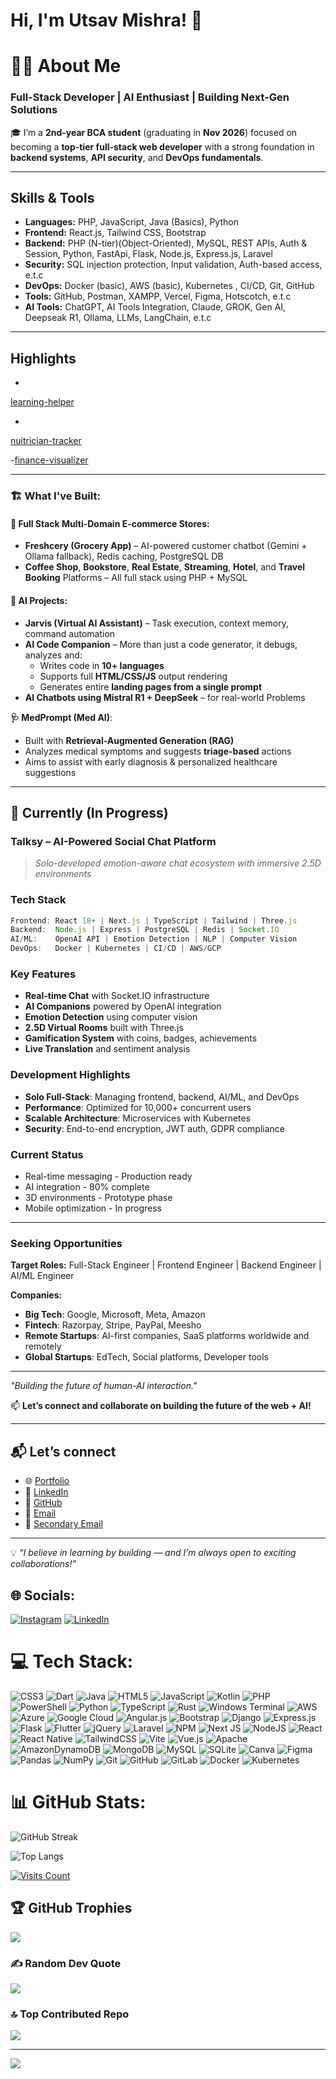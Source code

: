 
# Hi, I'm Utsav Mishra! 👋

# 🙋‍♂️ **About Me**

### Full-Stack Developer | AI Enthusiast | Building Next-Gen Solutions

🎓 I’m a **2nd-year BCA student** (graduating in **Nov 2026**) focused on becoming a **top-tier full-stack web developer** with a strong foundation in **backend systems**, **API security**, and **DevOps fundamentals**.

---

## Skills & Tools

- **Languages:** PHP, JavaScript, Java (Basics), Python  
- **Frontend:** React.js, Tailwind CSS, Bootstrap  
- **Backend:** PHP (N-tier)(Object-Oriented), MySQL, REST APIs, Auth & Session, Python, FastApi, Flask, Node.js, Express.js, Laravel  
- **Security:** SQL injection protection, Input validation, Auth-based access, e.t.c 
- **DevOps:** Docker (basic), AWS (basic), Kubernetes , CI/CD, Git, GitHub
- **Tools:** GitHub, Postman, XAMPP, Vercel, Figma, Hotscotch, e.t.c  
- **AI Tools:** ChatGPT, AI Tools Integration, Claude, GROK, Gen AI, Deepseak R1, Ollama, LLMs, LangChain, e.t.c 

---

## Highlights


-
[learning-helper](https://v0-personal-productivity-app-nine.vercel.app/)

-
[nuitrician-tracker](https://app--nutri-track-89d91a87.base44.app) 

-[finance-visualizer](https://personalfinancevisualizer-gamma.vercel.app/)
 
---

### 🏗 What I've Built:

#### 🛒 Full Stack Multi-Domain E-commerce Stores:
- **Freshcery (Grocery App)** – AI-powered customer chatbot (Gemini + Ollama fallback), Redis caching, PostgreSQL DB  
- **Coffee Shop**, **Bookstore**, **Real Estate**, **Streaming**, **Hotel**, and **Travel Booking** Platforms – All full stack using PHP + MySQL

#### 🧠 AI Projects:
- **Jarvis (Virtual AI Assistant)** – Task execution, context memory, command automation  
- **AI Code Companion** – More than just a code generator, it debugs, analyzes and:  
  - Writes code in **10+ languages**  
  - Supports full **HTML/CSS/JS** output rendering  
  - Generates entire **landing pages from a single prompt**  
- **AI Chatbots using Mistral R1 + DeepSeek** – for real-world Problems
  
 **🩺 MedPrompt (Med AI)**:
- Built with **Retrieval-Augmented Generation (RAG)**  
- Analyzes medical symptoms and suggests **triage-based** actions  
- Aims to assist with early diagnosis & personalized healthcare suggestions  

---

## 🚧 Currently (In Progress)

### **Talksy** – AI-Powered Social Chat Platform
> *Solo-developed emotion-aware chat ecosystem with immersive 2.5D environments*

### Tech Stack
```typescript
Frontend: React 18+ | Next.js | TypeScript | Tailwind | Three.js
Backend:  Node.js | Express | PostgreSQL | Redis | Socket.IO
AI/ML:    OpenAI API | Emotion Detection | NLP | Computer Vision
DevOps:   Docker | Kubernetes | CI/CD | AWS/GCP
```

### Key Features
- **Real-time Chat** with Socket.IO infrastructure
- **AI Companions** powered by OpenAI integration
- **Emotion Detection** using computer vision
- **2.5D Virtual Rooms** built with Three.js
- **Gamification System** with coins, badges, achievements
- **Live Translation** and sentiment analysis

### Development Highlights
- **Solo Full-Stack**: Managing frontend, backend, AI/ML, and DevOps
- **Performance**: Optimized for 10,000+ concurrent users
- **Scalable Architecture**: Microservices with Kubernetes
- **Security**: End-to-end encryption, JWT auth, GDPR compliance

### Current Status
- Real-time messaging - Production ready
- AI integration - 80% complete  
- 3D environments - Prototype phase
- Mobile optimization - In progress

---

### Seeking Opportunities

**Target Roles:** Full-Stack Engineer | Frontend Engineer | Backend Engineer | AI/ML Engineer

**Companies:**
- **Big Tech**: Google, Microsoft, Meta, Amazon
- **Fintech**: Razorpay, Stripe, PayPal, Meesho  
- **Remote Startups**: AI-first companies, SaaS platforms worldwide and remotely
- **Global Startups**: EdTech, Social platforms, Developer tools

---


*"Building the future of human-AI interaction."*

📫 **Let’s connect and collaborate on building the future of the web + AI!**

---

## 📬 Let’s connect 
  
- 🌐 [Portfolio](https://portfolio-nine-ecru-23.vercel.app/)
- 💼 [LinkedIn](https://linkedin.com/in/utsav-mishra1)  
- 🔗 [GitHub](https://github.com/bhaktofmahakal)  
- 📧 [Email](utsavmishraa005@gmail.com)  
- 📩 [Secondary Email](moviesf14@email.com)  

---

💡 *“I believe in learning by building — and I’m always open to exciting collaborations!”*


## 🌐 Socials:
[![Instagram](https://img.shields.io/badge/Instagram-%23E4405F.svg?logo=Instagram&logoColor=white)](https://instagram.com/bhakt_of_mahakal9721) [![LinkedIn](https://img.shields.io/badge/LinkedIn-%230077B5.svg?logo=linkedin&logoColor=white)](https://linkedin.com/in/utsav-mishra1) 

# 💻 Tech Stack:
![CSS3](https://img.shields.io/badge/css3-%231572B6.svg?style=plastic&logo=css3&logoColor=white) ![Dart](https://img.shields.io/badge/dart-%230175C2.svg?style=plastic&logo=dart&logoColor=white) ![Java](https://img.shields.io/badge/java-%23ED8B00.svg?style=plastic&logo=openjdk&logoColor=white) ![HTML5](https://img.shields.io/badge/html5-%23E34F26.svg?style=plastic&logo=html5&logoColor=white) ![JavaScript](https://img.shields.io/badge/javascript-%23323330.svg?style=plastic&logo=javascript&logoColor=%23F7DF1E) ![Kotlin](https://img.shields.io/badge/kotlin-%237F52FF.svg?style=plastic&logo=kotlin&logoColor=white) ![PHP](https://img.shields.io/badge/php-%23777BB4.svg?style=plastic&logo=php&logoColor=white) ![PowerShell](https://img.shields.io/badge/PowerShell-%235391FE.svg?style=plastic&logo=powershell&logoColor=white) ![Python](https://img.shields.io/badge/python-3670A0?style=plastic&logo=python&logoColor=ffdd54) ![TypeScript](https://img.shields.io/badge/typescript-%23007ACC.svg?style=plastic&logo=typescript&logoColor=white) ![Rust](https://img.shields.io/badge/rust-%23000000.svg?style=plastic&logo=rust&logoColor=white) ![Windows Terminal](https://img.shields.io/badge/Windows%20Terminal-%234D4D4D.svg?style=plastic&logo=windows-terminal&logoColor=white) ![AWS](https://img.shields.io/badge/AWS-%23FF9900.svg?style=plastic&logo=amazon-aws&logoColor=white) ![Azure](https://img.shields.io/badge/azure-%230072C6.svg?style=plastic&logo=microsoftazure&logoColor=white) ![Google Cloud](https://img.shields.io/badge/GoogleCloud-%234285F4.svg?style=plastic&logo=google-cloud&logoColor=white) ![Angular.js](https://img.shields.io/badge/angular.js-%23E23237.svg?style=plastic&logo=angularjs&logoColor=white) ![Bootstrap](https://img.shields.io/badge/bootstrap-%238511FA.svg?style=plastic&logo=bootstrap&logoColor=white) ![Django](https://img.shields.io/badge/django-%23092E20.svg?style=plastic&logo=django&logoColor=white) ![Express.js](https://img.shields.io/badge/express.js-%23404d59.svg?style=plastic&logo=express&logoColor=%2361DAFB) ![Flask](https://img.shields.io/badge/flask-%23000.svg?style=plastic&logo=flask&logoColor=white) ![Flutter](https://img.shields.io/badge/Flutter-%2302569B.svg?style=plastic&logo=Flutter&logoColor=white) ![jQuery](https://img.shields.io/badge/jquery-%230769AD.svg?style=plastic&logo=jquery&logoColor=white) ![Laravel](https://img.shields.io/badge/laravel-%23FF2D20.svg?style=plastic&logo=laravel&logoColor=white) ![NPM](https://img.shields.io/badge/NPM-%23CB3837.svg?style=plastic&logo=npm&logoColor=white) ![Next JS](https://img.shields.io/badge/Next-black?style=plastic&logo=next.js&logoColor=white) ![NodeJS](https://img.shields.io/badge/node.js-6DA55F?style=plastic&logo=node.js&logoColor=white) ![React](https://img.shields.io/badge/react-%2320232a.svg?style=plastic&logo=react&logoColor=%2361DAFB) ![React Native](https://img.shields.io/badge/react_native-%2320232a.svg?style=plastic&logo=react&logoColor=%2361DAFB) ![TailwindCSS](https://img.shields.io/badge/tailwindcss-%2338B2AC.svg?style=plastic&logo=tailwind-css&logoColor=white) ![Vite](https://img.shields.io/badge/vite-%23646CFF.svg?style=plastic&logo=vite&logoColor=white) ![Vue.js](https://img.shields.io/badge/vue.js-%2335495e.svg?style=plastic&logo=vuedotjs&logoColor=%234FC08D) ![Apache](https://img.shields.io/badge/apache-%23D42029.svg?style=plastic&logo=apache&logoColor=white) ![AmazonDynamoDB](https://img.shields.io/badge/Amazon%20DynamoDB-4053D6?style=plastic&logo=Amazon%20DynamoDB&logoColor=white) ![MongoDB](https://img.shields.io/badge/MongoDB-%234ea94b.svg?style=plastic&logo=mongodb&logoColor=white) ![MySQL](https://img.shields.io/badge/mysql-4479A1.svg?style=plastic&logo=mysql&logoColor=white) ![SQLite](https://img.shields.io/badge/sqlite-%2307405e.svg?style=plastic&logo=sqlite&logoColor=white) ![Canva](https://img.shields.io/badge/Canva-%2300C4CC.svg?style=plastic&logo=Canva&logoColor=white) ![Figma](https://img.shields.io/badge/figma-%23F24E1E.svg?style=plastic&logo=figma&logoColor=white) ![Pandas](https://img.shields.io/badge/pandas-%23150458.svg?style=plastic&logo=pandas&logoColor=white) ![NumPy](https://img.shields.io/badge/numpy-%23013243.svg?style=plastic&logo=numpy&logoColor=white) ![Git](https://img.shields.io/badge/git-%23F05033.svg?style=plastic&logo=git&logoColor=white) ![GitHub](https://img.shields.io/badge/github-%23121011.svg?style=plastic&logo=github&logoColor=white) ![GitLab](https://img.shields.io/badge/gitlab-%23181717.svg?style=plastic&logo=gitlab&logoColor=white) ![Docker](https://img.shields.io/badge/docker-%230db7ed.svg?style=plastic&logo=docker&logoColor=white) ![Kubernetes](https://img.shields.io/badge/kubernetes-%23326ce5.svg?style=plastic&logo=kubernetes&logoColor=white) 

# 📊 GitHub Stats:
<!-- GitHub Streak Stats -->
![GitHub Streak](https://github-readme-streak-stats.herokuapp.com/?user=bhaktofmahakal&theme=vue&hide_border=true)

<!-- Most Used Languages -->
![Top Langs](https://github-readme-stats.vercel.app/api/top-langs/?username=bhaktofmahakal&theme=vue&hide_border=true&include_all_commits=true&count_private=true&layout=compact)

<!-- Profile Visitor Count -->
[![Visits Count](https://visitcount.itsvg.in/api?id=bhaktofmahakal&icon=0&color=0)](https://portfolio-nine-ecru-23.vercel.app/)

## 🏆 GitHub Trophies
![](https://github-profile-trophy.vercel.app/?username=bhaktofmahakal&theme=vue&no-frame=false&no-bg=true&margin-w=5)

### ✍️ Random Dev Quote
![](https://quotes-github-readme.vercel.app/api?type=horizontal&theme=merko)

### 🔝 Top Contributed Repo
![](https://github-contributor-stats.vercel.app/api?username=bhaktofmahakal&limit=5&theme=tokyonight&combine_all_yearly_contributions=true)

---
[![](https://visitcount.itsvg.in/api?id=bhaktofmahakal&icon=5&color=8)](https://visitcount.itsvg.in)


  
 
<!-- Proudly created with GPRM ( https://gprm.itsvg.in ) -->

